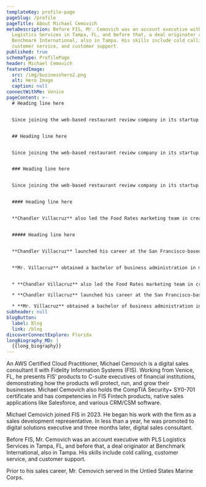 ```yaml
---
templateKey: profile-page
pageSlug: /profile
pageTitle: About Michael Cemovich
metaDescription: Before FIS, Mr. Cemovich was an account executive with PLS
  Logistics Services in Tampa, FL, and before that, a deal originator at
  Benchmark International, also in Tampa. His skills include cold calling,
  customer service, and customer support.
published: true
schemaType: ProfilePage
header: Michael Cemovich
featuredImage:
  src: /img/businesshero2.png
  alt: Hero Image
  caption: null
connectWithMe: Venice
pageContent: >-
  # Heading line here


  Since joining the web-based restaurant review company in its startup phase, **Chandler Villacruz** has spearheaded market research activities that have allowed the firm to build effective advertising campaigns and achieve sound business growth.


  ## Heading line here


  Since joining the web-based restaurant review company in its startup phase, **Chandler Villacruz** has spearheaded market research activities that have allowed the firm to build effective advertising campaigns and achieve sound business growth.


  ### Heading line here


  Since joining the web-based restaurant review company in its startup phase, **Chandler Villacruz** has spearheaded market research activities that have allowed the firm to build effective advertising campaigns and achieve sound business growth.


  #### Heading line here


  **Chandler Villacruz** also led the Food Rates marketing team in creating a successful *user rewards program* that boosted online signups by 10,000 accounts in its first 30 days. For his achievements in his field, the [San Francisco Business Times](file:///home/surajit/Downloads/executives%20(2)/executives/profile.html#) recognized him as one of its “40 Under 40” *business leaders* in 2014.


  ##### Heading line here


  **Chandler Villacruz** launched his career at the San Francisco-based Healthy Living. After only six years with the firm, he advanced from his position of marketing associate to the role of marketing director.


  **Mr. Villacruz** obtained a bachelor of business administration in marketing from the Mays Business School at Texas A&M University, where he pursued the Advertising Strategy career track. Subsequently, he earned a master of science in marketing at the University of Southern California.


  * **Chandler Villacruz** also led the Food Rates marketing team in creating a successful *user rewards program* that boosted online signups by 10,000 accounts in its first 30 days. For his achievements in his field, the [San Francisco Business Times](file:///home/surajit/Downloads/executives%20(2)/executives/profile.html#) recognized him as one of its “40 Under 40” *business leaders* in 2014.

  * **Chandler Villacruz** launched his career at the San Francisco-based Healthy Living. After only six years with the firm, he advanced from his position of marketing associate to the role of marketing director.

  * **Mr. Villacruz** obtained a bachelor of business administration in marketing from the Mays Business School at Texas A&M University, where he pursued the Advertising Strategy career track. Subsequently, he earned a master of science in marketing at the University of Southern California.
subheader: null
blogButton:
  label: Blog
  link: /blog
discoverConnectExplore: Florida
longBiography_MD: |
  {{long_biography}}
---
```

An AWS Certified Cloud Practitioner, Michael Cemovich is a digital sales consultant II with Fidelity Information Systems (FIS). Working from Venice, FL, he presents FIS’ products to C-suite executives of financial institutions, demonstrating how the products will protect, run, and grow their businesses. Michael Cemovich also holds the CompTIA Security+ SY0-701 certificate and has competencies in FIS Fintech products, native sales applications like Salesforce, and various CRM/CSM software.

Michael Cemovich joined FIS in 2023. He began his work with the firm as a sales development representative. In less than a year, he was promoted to digital solutions executive and three months later, digital sales consultant.

Before FIS, Mr. Cemovich was an account executive with PLS Logistics Services in Tampa, FL, and before that, a deal originator at Benchmark International, also in Tampa. His skills include cold calling, customer service, and customer support.

Prior to his sales career, Mr. Cemovich served in the Untied States Marine Corps.